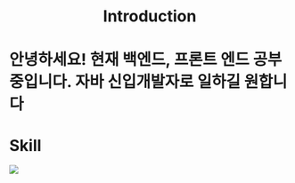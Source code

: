 <h1 align ="center">Introduction<h1>
 
 안녕하세요! 현재 백엔드, 프론트 엔드 공부중입니다.
 자바 신입개발자로 일하길 원합니다
 
 <h1>Skill</h1>
 
<img src="https://img.shields.io/badge/Spring-#6DB33F?style=flat&logo=Spring&logoColor=white"/>
  
